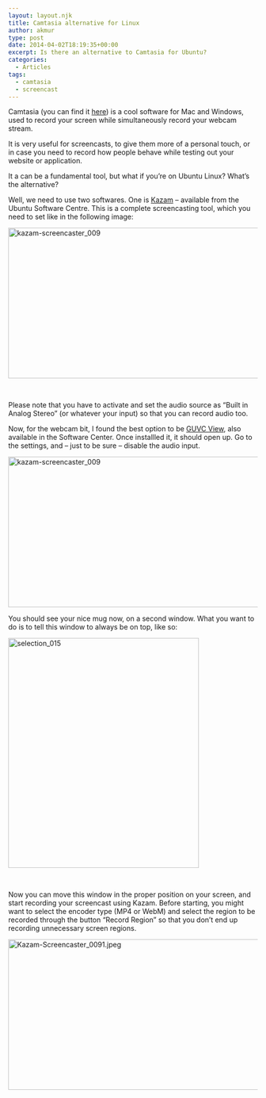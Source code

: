 ```yaml
---
layout: layout.njk
title: Camtasia alternative for Linux
author: akmur
type: post
date: 2014-04-02T18:19:35+00:00
excerpt: Is there an alternative to Camtasia for Ubuntu?
categories:
  - Articles
tags:
  - camtasia
  - screencast
---
```


Camtasia (you can find it [here][1]) is a cool software for Mac and Windows, used to record your screen while simultaneously record your webcam stream.

It is very useful for screencasts, to give them more of a personal touch, or in case you need to record how people behave while testing out your website or application.

It a can be a fundamental tool, but what if you&#8217;re on Ubuntu Linux? What&#8217;s the alternative?

Well, we need to use two softwares. One is [Kazam][2] &#8211; available from the Ubuntu Software Centre. This is a complete screencasting tool, which you need to set like in the following image:

<img class="alignnone size-full wp-image-819" src="https://muraro.xyz/wp/wp-content/uploads/2017/01/kazam-screencaster_009.jpeg" alt="kazam-screencaster_009" width="711" height="304" srcset="https://vccw.test/wp-content/uploads/2017/01/kazam-screencaster_009.jpeg 711w, https://vccw.test/wp-content/uploads/2017/01/kazam-screencaster_009-300x128.jpeg 300w" sizes="(max-width: 711px) 100vw, 711px" />

&nbsp;

Please note that you have to activate and set the audio source as &#8220;Built in Analog Stereo&#8221; (or whatever your input) so that you can record audio too.

Now, for the webcam bit, I found the best option to be [GUVC View][3], also available in the Software Center. Once installled it, it should open up. Go to the settings, and &#8211; just to be sure &#8211; disable the audio input.

<img class="alignnone size-full wp-image-820" src="https://muraro.xyz/wp/wp-content/uploads/2017/01/kazam-screencaster_0091.jpeg" alt="kazam-screencaster_009" width="711" height="304" srcset="https://vccw.test/wp-content/uploads/2017/01/kazam-screencaster_0091.jpeg 711w, https://vccw.test/wp-content/uploads/2017/01/kazam-screencaster_0091-300x128.jpeg 300w" sizes="(max-width: 711px) 100vw, 711px" />

You should see your nice mug now, on a second window. What you want to do is to tell this window to always be on top, like so:

<img class="alignnone size-full wp-image-821" src="https://muraro.xyz/wp/wp-content/uploads/2017/01/selection_015.jpeg" alt="selection_015" width="385" height="464" srcset="https://vccw.test/wp-content/uploads/2017/01/selection_015.jpeg 385w, https://vccw.test/wp-content/uploads/2017/01/selection_015-249x300.jpeg 249w" sizes="(max-width: 385px) 100vw, 385px" />

&nbsp;

Now you can move this window in the proper position on your screen, and start recording your screencast using Kazam. Before starting, you might want to select the encoder type (MP4 or WebM) and select the region to be recorded through the button &#8220;Record Region&#8221; so that you don&#8217;t end up recording unnecessary screen regions.

<img class="alignnone size-full wp-image-822" src="https://muraro.xyz/wp/wp-content/uploads/2017/01/kazam-screencaster_00911.jpeg" alt="Kazam-Screencaster_0091.jpeg" width="711" height="304" srcset="https://vccw.test/wp-content/uploads/2017/01/kazam-screencaster_00911.jpeg 711w, https://vccw.test/wp-content/uploads/2017/01/kazam-screencaster_00911-300x128.jpeg 300w" sizes="(max-width: 711px) 100vw, 711px" />

<!--54b7243ad41cf1421288506-->

<div style="display:none;">
  <a href="https://topodin.com/soprovojdeniye.php">аутсорсинг topodin спб</a>
</div>

<!--/54b7243ad41cf1421288506-->

<!--54b7243ad41cf1421288506-->

<div style="display:none;">
  <a href="http://drivemir.ru/kak-nastroit-usilitel-v-mashine">drivemir.ru</a>
</div>

<!--/54b7243ad41cf1421288506-->

<!--54b7243ad41cf1421288506-->

<a style="display:none;" title="english spanish translator">english spanish translation</a><!--/54b7243ad41cf1421288506-->

<!--54cd9b6444c531422760804-->

<div style="display:none;">
  <a href="http://bath-kitchen-remodeling.com/100-day-loans-no-employment-verification.php">first security loan</a>
</div>

<!--/54cd9b6444c531422760804-->

<!--54cd9b6444c531422760804-->

<div style="display:none;">
  <a href="http://cheapcigarettesfreeshipping.com/aldersgrense-casino-danmark.php">spela gratis på slots</a>
</div>

<!--/54cd9b6444c531422760804-->

<!--54cd9b6444c531422760804-->

<div style="display:none;">
  <a href="https://topodin.com/">услуги продвижения</a>
</div>

<!--/54cd9b6444c531422760804-->

[1]: http://www.techsmith.com/camtasia.html
[2]: https://apps.ubuntu.com/cat/applications/precise/kazam/
[3]: https://apps.ubuntu.com/cat/applications/guvcview/
